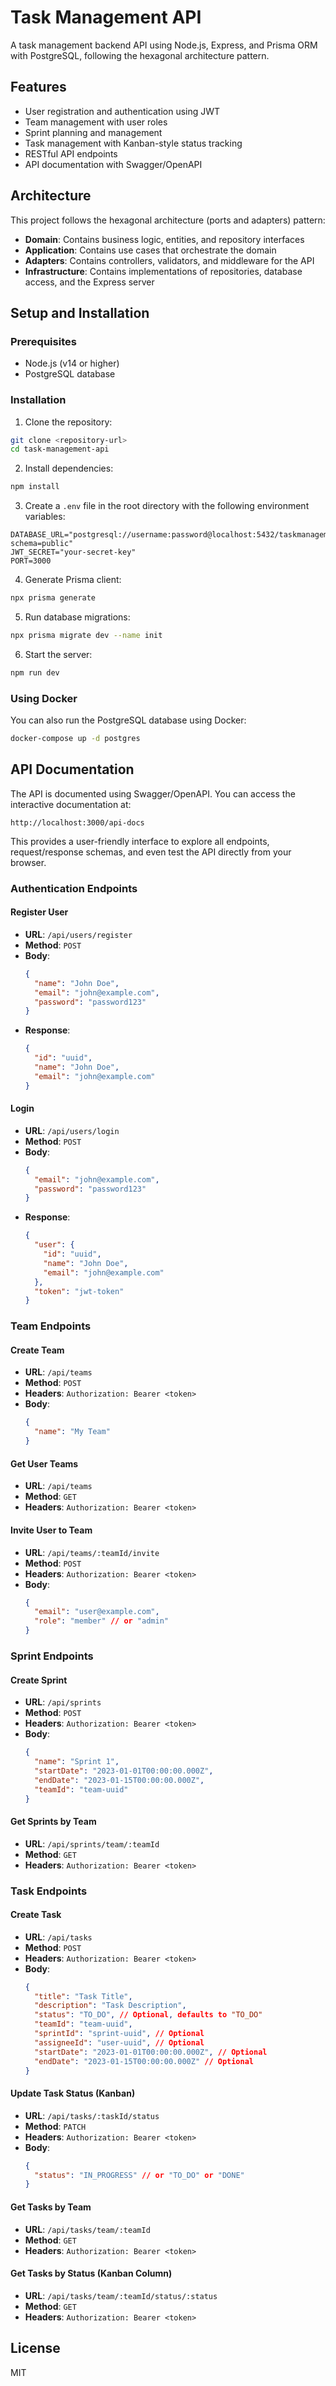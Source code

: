 # Task Management API

A task management backend API using Node.js, Express, and Prisma ORM with PostgreSQL, following the hexagonal architecture pattern.

## Features

- User registration and authentication using JWT
- Team management with user roles
- Sprint planning and management
- Task management with Kanban-style status tracking
- RESTful API endpoints
- API documentation with Swagger/OpenAPI

## Architecture

This project follows the hexagonal architecture (ports and adapters) pattern:

- **Domain**: Contains business logic, entities, and repository interfaces
- **Application**: Contains use cases that orchestrate the domain
- **Adapters**: Contains controllers, validators, and middleware for the API
- **Infrastructure**: Contains implementations of repositories, database access, and the Express server

## Setup and Installation

### Prerequisites

- Node.js (v14 or higher)
- PostgreSQL database

### Installation

1. Clone the repository:

```bash
git clone <repository-url>
cd task-management-api
```

2. Install dependencies:

```bash
npm install
```

3. Create a `.env` file in the root directory with the following environment variables:

```
DATABASE_URL="postgresql://username:password@localhost:5432/taskmanagement?schema=public"
JWT_SECRET="your-secret-key"
PORT=3000
```

4. Generate Prisma client:

```bash
npx prisma generate
```

5. Run database migrations:

```bash
npx prisma migrate dev --name init
```

6. Start the server:

```bash
npm run dev
```

### Using Docker

You can also run the PostgreSQL database using Docker:

```bash
docker-compose up -d postgres
```

## API Documentation

The API is documented using Swagger/OpenAPI. You can access the interactive documentation at:

```
http://localhost:3000/api-docs
```

This provides a user-friendly interface to explore all endpoints, request/response schemas, and even test the API directly from your browser.

### Authentication Endpoints

#### Register User

- **URL**: `/api/users/register`
- **Method**: `POST`
- **Body**:
  ```json
  {
    "name": "John Doe",
    "email": "john@example.com",
    "password": "password123"
  }
  ```
- **Response**: 
  ```json
  {
    "id": "uuid",
    "name": "John Doe",
    "email": "john@example.com"
  }
  ```

#### Login

- **URL**: `/api/users/login`
- **Method**: `POST`
- **Body**:
  ```json
  {
    "email": "john@example.com",
    "password": "password123"
  }
  ```
- **Response**: 
  ```json
  {
    "user": {
      "id": "uuid",
      "name": "John Doe",
      "email": "john@example.com"
    },
    "token": "jwt-token"
  }
  ```

### Team Endpoints

#### Create Team

- **URL**: `/api/teams`
- **Method**: `POST`
- **Headers**: `Authorization: Bearer <token>`
- **Body**:
  ```json
  {
    "name": "My Team"
  }
  ```

#### Get User Teams

- **URL**: `/api/teams`
- **Method**: `GET`
- **Headers**: `Authorization: Bearer <token>`

#### Invite User to Team

- **URL**: `/api/teams/:teamId/invite`
- **Method**: `POST`
- **Headers**: `Authorization: Bearer <token>`
- **Body**:
  ```json
  {
    "email": "user@example.com",
    "role": "member" // or "admin"
  }
  ```

### Sprint Endpoints

#### Create Sprint

- **URL**: `/api/sprints`
- **Method**: `POST`
- **Headers**: `Authorization: Bearer <token>`
- **Body**:
  ```json
  {
    "name": "Sprint 1",
    "startDate": "2023-01-01T00:00:00.000Z",
    "endDate": "2023-01-15T00:00:00.000Z",
    "teamId": "team-uuid"
  }
  ```

#### Get Sprints by Team

- **URL**: `/api/sprints/team/:teamId`
- **Method**: `GET`
- **Headers**: `Authorization: Bearer <token>`

### Task Endpoints

#### Create Task

- **URL**: `/api/tasks`
- **Method**: `POST`
- **Headers**: `Authorization: Bearer <token>`
- **Body**:
  ```json
  {
    "title": "Task Title",
    "description": "Task Description",
    "status": "TO_DO", // Optional, defaults to "TO_DO"
    "teamId": "team-uuid",
    "sprintId": "sprint-uuid", // Optional
    "assigneeId": "user-uuid", // Optional
    "startDate": "2023-01-01T00:00:00.000Z", // Optional
    "endDate": "2023-01-15T00:00:00.000Z" // Optional
  }
  ```

#### Update Task Status (Kanban)

- **URL**: `/api/tasks/:taskId/status`
- **Method**: `PATCH`
- **Headers**: `Authorization: Bearer <token>`
- **Body**:
  ```json
  {
    "status": "IN_PROGRESS" // or "TO_DO" or "DONE"
  }
  ```

#### Get Tasks by Team

- **URL**: `/api/tasks/team/:teamId`
- **Method**: `GET`
- **Headers**: `Authorization: Bearer <token>`

#### Get Tasks by Status (Kanban Column)

- **URL**: `/api/tasks/team/:teamId/status/:status`
- **Method**: `GET`
- **Headers**: `Authorization: Bearer <token>`

## License

MIT 